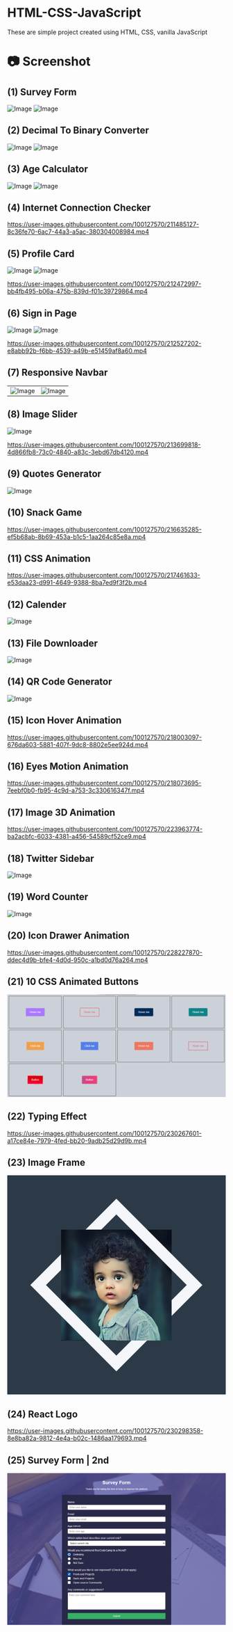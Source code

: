 # HTML-CSS-JavaScript

These are simple project created using HTML, CSS, vanilla JavaScript

# :camera: Screenshot

## (1) Survey Form

<img src="screenshots/survey_form1.png" alt='Image'>
<img src="screenshots/survey_form2.png" alt='Image'>

## (2) Decimal To Binary Converter

<img src="screenshots/decimal_to_binary1.png" alt='Image'>
<img src="screenshots/decimal_to_binary2.png" alt='Image'>

## (3) Age Calculator

<img src="screenshots/ac_image.png" alt='Image'>
<img src="screenshots/ac_image2.png" alt='Image'>

## (4) Internet Connection Checker

https://user-images.githubusercontent.com/100127570/211485127-8c36fe70-6ac7-44a3-a5ac-380304008984.mp4

## (5) Profile Card

<img src="screenshots/profile_card_in_mobile.png" alt='Image'>
<img src="screenshots/profile_card_in_pc.png" alt='Image'>

https://user-images.githubusercontent.com/100127570/212472997-bb4fb495-b06a-475b-839d-f01c39729864.mp4

## (6) Sign in Page

<img src="screenshots/signinpage1.png" alt='Image'>
<img src="screenshots/signinpage2.png" alt='Image'>

https://user-images.githubusercontent.com/100127570/212527202-e8abb92b-f6bb-4539-a49b-e51459af8a60.mp4

## (7) Responsive Navbar

<table>
<tr>
    <td>
        <img src="screenshots/rnb1.png" alt='Image'>
    </td>
    <td>
        <img src="screenshots/rnb2.png" alt='Image'>
    </td>
</tr>
</table>

## (8) Image Slider

<img src="screenshots/image_slider.png" alt='Image'>

https://user-images.githubusercontent.com/100127570/213699818-4d866fb8-73c0-4840-a83c-3ebd67db4120.mp4

## (9) Quotes Generator

<img src="screenshots/quotes_generator.png" alt='Image'>

## (10) Snack Game

https://user-images.githubusercontent.com/100127570/216635285-ef5b68ab-8b69-453a-b1c5-1aa264c85e8a.mp4

## (11) CSS Animation

https://user-images.githubusercontent.com/100127570/217461633-e53daa23-d991-4649-9388-8ba7ed9f3f2b.mp4

## (12) Calender

<img src="screenshots/calender.png" alt='Image'>

## (13) File Downloader

<img src="screenshots/file_downloader.png" alt='Image'>

## (14) QR Code Generator

<img src="screenshots/qr_code_generator.png" alt='Image'>

## (15) Icon Hover Animation 

https://user-images.githubusercontent.com/100127570/218003097-676da603-5881-407f-9dc8-8802e5ee924d.mp4

## (16) Eyes Motion Animation

https://user-images.githubusercontent.com/100127570/218073695-7eebf0b0-fb95-4c9d-a753-3c330616347f.mp4

## (17) Image 3D Animation

https://user-images.githubusercontent.com/100127570/223963774-ba2acbfc-6033-4381-a456-54589cf52ce9.mp4

## (18) Twitter Sidebar

<img src="screenshots/twitter_sidebar.png" alt='Image'>

## (19) Word Counter

<img src="screenshots/word_counter.png" alt='Image'>

## (20) Icon Drawer Animation

https://user-images.githubusercontent.com/100127570/228227870-ddec4d9b-bfe4-4d0d-950c-a1bd0d76a264.mp4

## (21) 10 CSS Animated Buttons

<img src="screenshots/animated_buttons.png" alt='Image'>

## (22) Typing Effect

https://user-images.githubusercontent.com/100127570/230267601-a17ce84e-7979-4fed-bb20-9adb25d29d9b.mp4

## (23) Image Frame

<img src="screenshots/image_frame.png" alt='Image'>

## (24) React Logo

https://user-images.githubusercontent.com/100127570/230298358-8e8ba82a-9812-4e4a-b02c-1486aa179693.mp4

## (25) Survey Form | 2nd

<img src="screenshots/survey_form_2nd.png"  alt='Image'>